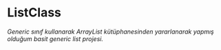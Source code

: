# ListClass
*Generic sınıf kullanarak ArrayList kütüphanesinden yararlanarak yapmış olduğum basit generic list projesi.*

